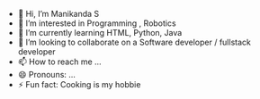- 👋 Hi, I’m Manikanda S
- 👀 I’m interested in Programming , Robotics
- 🌱 I’m currently learning HTML, Python, Java
- 💞️ I’m looking to collaborate on a Software developer / fullstack developer
- 📫 How to reach me ...
- 😄 Pronouns: ...
- ⚡ Fun fact: Cooking is my hobbie

<!---
manimani33/manimani33 is a ✨ special ✨ repository because its `README.md` (this file) appears on your GitHub profile.
You can click the Preview link to take a look at your changes.
--->
